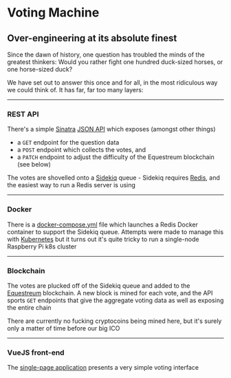 # Voting Machine

## Over-engineering at its absolute finest

Since the dawn of history, one question has troubled the minds of the greatest thinkers: Would you rather fight one hundred duck-sized horses, or one horse-sized duck?

We have set out to answer this once and for all, in the most ridiculous way we could think of. It has far, far too many layers:

---

### REST API

There's a simple [Sinatra](//sinatrarb.com/) [JSON API](//github.com/hat-festival/voting-machine) which exposes (amongst other things)

* a `GET` endpoint for the question data
* a `POST` endpoint which collects the votes, and
* a `PATCH` endpoint to adjust the difficulty of the Equestreum blockchain (see below)

The votes are shovelled onto a [Sidekiq](//sidekiq.org/) queue - Sidekiq requires [Redis](//redis.io/), and the easiest way to run a Redis server is using

---

### Docker

There is a [docker-compose.yml](//docs.docker.com/compose/) file which launches a Redis Docker container to support the Sidekiq queue. Attempts were made to manage this with [Kubernetes](//kubernetes.io) but it turns out it's quite tricky to run a single-node Raspberry Pi k8s cluster

---

### Blockchain

The votes are plucked off of the Sidekiq queue and added to the [Equestreum](//github.com/hat-festival/equestreum) blockchain. A new block is mined for each vote, and the API sports `GET` endpoints that give the aggregate voting data as well as exposing the entire chain

There are currently no fucking cryptocoins being mined here, but it's surely only a matter of time before our big ICO

---

### VueJS front-end

The [single-page application](//github.com/hat-festival/voting-machine-vue) presents a very simple voting interface
